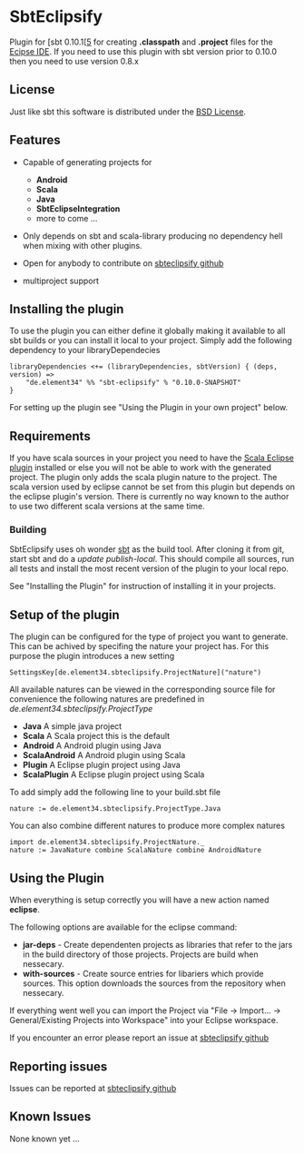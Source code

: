 # SbtEclipsify

Plugin for [sbt 0.10.1[[5] for creating __.classpath__ and __.project__ files for the [Ecipse IDE][2].
If you need to use this plugin with sbt version prior to 0.10.0 then you need to use version 0.8.x

## License
Just like sbt this software is distributed under the [BSD License][3].

## Features
 
 * Capable of generating projects for 
     
     * __Android__
     * __Scala__
     * __Java__
     * __SbtEclipseIntegration__
     * more to come ...
 
     
 * Only depends on sbt and scala-library producing no dependency hell when mixing with other plugins.
 * Open for anybody to contribute on [sbteclipsify github][1]
 * multiproject support

## Installing the plugin
To use the plugin you can either define it globally making it available to all sbt builds or you can install it local to your project.
Simply add the following dependency to your libraryDependecies

	libraryDependencies <+= (libraryDependencies, sbtVersion) { (deps, version) => 
		"de.element34" %% "sbt-eclipsify" % "0.10.0-SNAPSHOT"
	}

For setting up the plugin see "Using the Plugin in your own project" below.

## Requirements 
If you have scala sources in your project you need to have the [Scala Eclipse plugin][4] installed or else you will not be able to work with the generated project.
The plugin only adds the scala plugin nature to the project. The scala version used by eclipse cannot be set from this plugin but depends on the eclipse plugin's version. There is currently no way known to the author to use two different scala versions at the same time.

### Building
SbtEclipsify uses oh wonder [sbt][5] as the build tool.
After cloning it from git, start sbt and do a  _update_ _publish-local_. This should compile all sources, run all tests and install the most recent version of the plugin to your local repo.

See "Installing the Plugin" for instruction of installing it in your projects.

## Setup of the plugin
The plugin can be configured for the type of project you want to generate. This can be achived by specifing the nature your project has. 
For this purpose the plugin introduces a new setting
 
    SettingsKey[de.element34.sbteclipsify.ProjectNature]("nature")

All available natures can be viewed in the corresponding source file for convenience the following natures are predefined in _de.element34.sbteclipsify.ProjectType_
 
 * __Java__ A simple java project
 * __Scala__ A Scala project this is the default
 * __Android__ A Android plugin using Java
 * __ScalaAndroid__ A Android plugin using Scala
 * __Plugin__ A Eclipse plugin project using Java
 * __ScalaPlugin__ A Eclipse plugin project using Scala

To add simply add the following line to your build.sbt file

	nature := de.element34.sbteclipsify.ProjectType.Java

You can also combine different natures to produce more complex natures
 
	import de.element34.sbteclipsify.ProjectNature._
	nature := JavaNature combine ScalaNature combine AndroidNature

## Using the Plugin 
When everything is setup correctly you will have a new action named __eclipse__. 

The following options are available for the eclipse command:
 
 * __jar-deps__ - Create dependenten projects as libraries that refer to the jars in the build directory of those projects. Projects are build when nessecary.
 * __with-sources__ - Create source entries for libariers which provide sources. This option downloads the sources from the repository when nessecary. 

If everything went well you can import the Project via "File -> Import... -> General/Existing Projects into Workspace" into your Eclipse workspace.

If you encounter an error please report an issue at [sbteclipsify github][1]

## Reporting issues
Issues can be reported at [sbteclipsify github][1]

## Known Issues
None known yet ...

[1]: http://github.com/musk/SbtEclipsify
[2]: http://www.eclipse.org
[3]: http://www.opensource.org/licenses/bsd-license.php
[4]: http://www.scalaide.org/
[5]: https://github.com/harrah/xsbt/wiki
